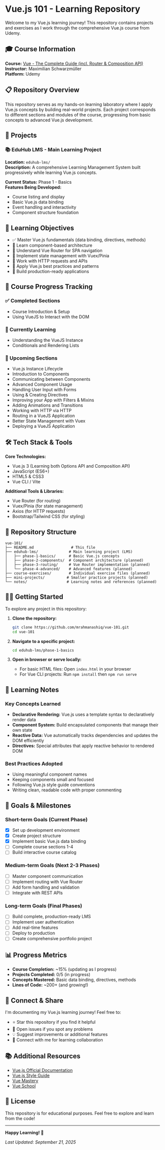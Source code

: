 # Vue.js 101 - Learning Repository

Welcome to my Vue.js learning journey! This repository contains projects and exercises as I work through the comprehensive Vue.js course from Udemy.

## 🎓 Course Information

**Course:** [Vue - The Complete Guide (incl. Router & Composition API)](https://www.udemy.com/course/vuejs-2-the-complete-guide/)  
**Instructor:** Maximilian Schwarzmüller  
**Platform:** Udemy

## 📋 Repository Overview

This repository serves as my hands-on learning laboratory where I apply Vue.js concepts by building real-world projects. Each project corresponds to different sections and modules of the course, progressing from basic concepts to advanced Vue.js development.

## 🚀 Projects

### 📚 EduHub LMS - Main Learning Project
**Location:** `eduhub-lms/`  
**Description:** A comprehensive Learning Management System built progressively while learning Vue.js concepts.

**Current Status:** Phase 1 - Basics  
**Features Being Developed:**
- Course listing and display
- Basic Vue.js data binding
- Event handling and interactivity
- Component structure foundation

## 🎯 Learning Objectives

- ✅ Master Vue.js fundamentals (data binding, directives, methods)
- 🔄 Learn component-based architecture
- 🔄 Understand Vue Router for SPA navigation
- 🔄 Implement state management with Vuex/Pinia
- 🔄 Work with HTTP requests and APIs
- 🔄 Apply Vue.js best practices and patterns
- 🔄 Build production-ready applications

## 📖 Course Progress Tracking

### ✅ Completed Sections
- Course Introduction & Setup
- Using VueJS to Interact with the DOM

### 🔄 Currently Learning
- Understanding the VueJS Instance
- Conditionals and Rendering Lists

### 📅 Upcoming Sections
- Vue.js Instance Lifecycle
- Introduction to Components
- Communicating between Components
- Advanced Component Usage
- Handling User Input with Forms
- Using & Creating Directives
- Improving your App with Filters & Mixins
- Adding Animations and Transitions
- Working with HTTP via HTTP
- Routing in a VueJS Application
- Better State Management with Vuex
- Deploying a VueJS Application

## 🛠 Tech Stack & Tools

**Core Technologies:**
- Vue.js 3 (Learning both Options API and Composition API)
- JavaScript (ES6+)
- HTML5 & CSS3
- Vue CLI / Vite

**Additional Tools & Libraries:**
- Vue Router (for routing)
- Vuex/Pinia (for state management)
- Axios (for HTTP requests)
- Bootstrap/Tailwind CSS (for styling)

## 📁 Repository Structure

```
vue-101/
├── README.md                 # This file
├── eduhub-lms/              # Main learning project (LMS)
│   ├── phase-1-basics/      # Basic Vue.js concepts
│   ├── phase-2-components/  # Component architecture (planned)
│   ├── phase-3-routing/     # Vue Router implementation (planned)
│   └── phase-4-advanced/    # Advanced features (planned)
├── course-exercises/        # Individual exercise files (planned)
├── mini-projects/          # Smaller practice projects (planned)
└── notes/                  # Learning notes and references (planned)
```

## 🏃‍♂️ Getting Started

To explore any project in this repository:

1. **Clone the repository:**
   ```bash
   git clone https://github.com/mrahmanashiq/vue-101.git
   cd vue-101
   ```

2. **Navigate to a specific project:**
   ```bash
   cd eduhub-lms/phase-1-basics
   ```

3. **Open in browser or serve locally:**
   - For basic HTML files: Open `index.html` in your browser
   - For Vue CLI projects: Run `npm install` then `npm run serve`

## 📝 Learning Notes

### Key Concepts Learned
- **Declarative Rendering:** Vue.js uses a template syntax to declaratively render data
- **Component System:** Build encapsulated components that manage their own state
- **Reactive Data:** Vue automatically tracks dependencies and updates the DOM efficiently
- **Directives:** Special attributes that apply reactive behavior to rendered DOM

### Best Practices Adopted
- Using meaningful component names
- Keeping components small and focused
- Following Vue.js style guide conventions
- Writing clean, readable code with proper commenting

## 🎯 Goals & Milestones

### Short-term Goals (Current Phase)
- [x] Set up development environment
- [x] Create project structure
- [x] Implement basic Vue.js data binding
- [ ] Complete course sections 1-4
- [ ] Build interactive course catalog

### Medium-term Goals (Next 2-3 Phases)
- [ ] Master component communication
- [ ] Implement routing with Vue Router
- [ ] Add form handling and validation
- [ ] Integrate with REST APIs

### Long-term Goals (Final Phases)
- [ ] Build complete, production-ready LMS
- [ ] Implement user authentication
- [ ] Add real-time features
- [ ] Deploy to production
- [ ] Create comprehensive portfolio project

## 📊 Progress Metrics

- **Course Completion:** ~15% (updating as I progress)
- **Projects Completed:** 0/5 (in progress)
- **Concepts Mastered:** Basic data binding, directives, methods
- **Lines of Code:** ~200+ (and growing!)

## 🤝 Connect & Share

I'm documenting my Vue.js learning journey! Feel free to:
- ⭐ Star this repository if you find it helpful
- 🐛 Open issues if you spot any problems
- 💡 Suggest improvements or additional features
- 📧 Connect with me for learning collaboration

## 📚 Additional Resources

- [Vue.js Official Documentation](https://vuejs.org/)
- [Vue.js Style Guide](https://vuejs.org/style-guide/)
- [Vue Mastery](https://www.vuemastery.com/)
- [Vue School](https://vueschool.io/)

## 📄 License

This repository is for educational purposes. Feel free to explore and learn from the code!

---

**Happy Learning! 🚀**

*Last Updated: September 21, 2025*